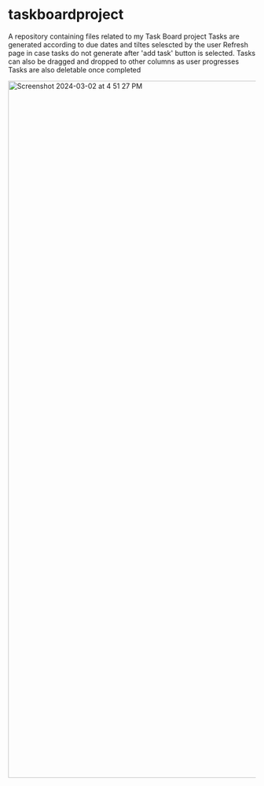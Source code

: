 # taskboardproject
A repository containing files related to my Task Board project
Tasks are generated according to due dates and tiltes selescted by the user
Refresh page in case tasks do not generate after 'add task' button is selected.
Tasks can also be dragged and dropped to other columns as user progresses
Tasks are also deletable once completed

<img width="1416" alt="Screenshot 2024-03-02 at 4 51 27 PM" src="https://github.com/tobacoker/taskboardproject/assets/156268770/9b651e48-9b98-4d31-9e1b-4564a0614b11">
